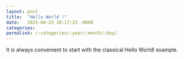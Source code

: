 ```yaml
---
layout: post
title:  "Hello World !"
date:   2025-08-23 10:17:23 -0600
categories:
permalink: /:categories/:year/:month/:day/
---
```

It is always convenient to start with the classical Hello World! example.
